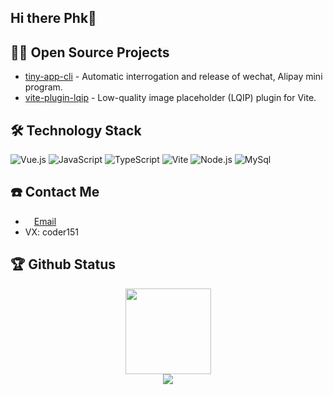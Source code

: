 ## Hi there Phk👋

## 🤾‍♂️ Open Source Projects
- [tiny-app-cli](https://github.com/phk422/tiny-app-cli) - Automatic interrogation and release of wechat, Alipay mini program.
- [vite-plugin-lqip](https://github.com/phk422/vite-plugin-lqip) - Low-quality image placeholder (LQIP) plugin for Vite.

## 🛠 Technology Stack

![Vue.js](https://img.shields.io/badge/Vue.js-4FC08D?logo=vuedotjs&logoColor=fff&style=flat)
![JavaScript](https://img.shields.io/badge/JavaScript-092E20?logo=javascript&logoColor=fff&style=flat)
![TypeScript](https://img.shields.io/badge/TypeScript-F7DF1E?logo=typescript&logoColor=000&style=flat)
![Vite](https://img.shields.io/badge/Vite-4FC08D?logo=vite&logoColor=fff&style=flat)
![Node.js](https://img.shields.io/badge/Node.js-61DAFB?logo=nodedotjs&logoColor=000&style=flat)
![MySql](https://img.shields.io/badge/mysql-4479A1?logo=mysql&logoColor=000&style=flat)

## ☎️ Contact Me

- <img height="10" src="https://api.iconify.design/fxemoji:email.svg"> [Email](mailto:penghongkun422@gmail.com)
- VX: coder151

## 🏆 Github Status

<div align="center"> <img height="137px" src="https://github-readme-stats.vercel.app/api?username=phk422&hide_title=true&hide_border=true&show_icons=true&line_height=21&text_color=000&icon_color=000&bg_color=0,ea6161,ffc64d,fffc4d,52fa5a&theme=graywhite" /> </div>

<div align="center"> <img src="https://github-readme-stats.vercel.app/api/top-langs/?username=phk422&theme=transparent&layout=compact"> </div>

<!-- <div align="center"> <img src="https://github-profile-trophy.vercel.app/?username=phk422&theme=tokyonight&no-bg=true" /> </div> -->

